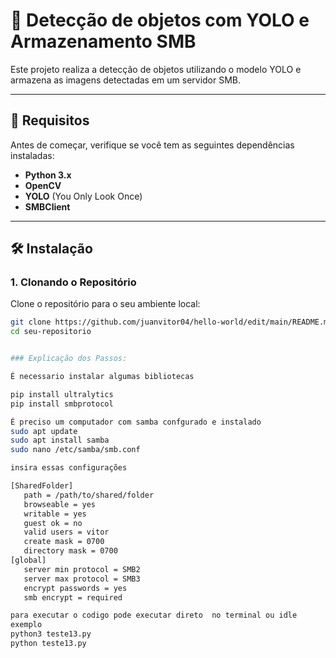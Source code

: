 # 📱 **Detecção de objetos com YOLO e Armazenamento SMB**

Este projeto realiza a detecção de objetos utilizando o modelo YOLO e armazena as imagens detectadas em um servidor SMB.

---

## 🔧 **Requisitos**

Antes de começar, verifique se você tem as seguintes dependências instaladas:

- **Python 3.x**
- **OpenCV**
- **YOLO** (You Only Look Once)
- **SMBClient**

---

## 🛠️ **Instalação**

### 1. **Clonando o Repositório**
Clone o repositório para o seu ambiente local:

```bash
git clone https://github.com/juanvitor04/hello-world/edit/main/README.md
cd seu-repositorio


### Explicação dos Passos:

É necessario instalar algumas bibliotecas

pip install ultralytics
pip install smbprotocol

É preciso um computador com samba confgurado e instalado
sudo apt update
sudo apt install samba
sudo nano /etc/samba/smb.conf

insira essas configurações

[SharedFolder]
   path = /path/to/shared/folder
   browseable = yes
   writable = yes
   guest ok = no
   valid users = vitor
   create mask = 0700
   directory mask = 0700
[global]
   server min protocol = SMB2
   server max protocol = SMB3
   encrypt passwords = yes
   smb encrypt = required

para executar o codigo pode executar direto  no terminal ou idle
exemplo
python3 teste13.py
python teste13.py





